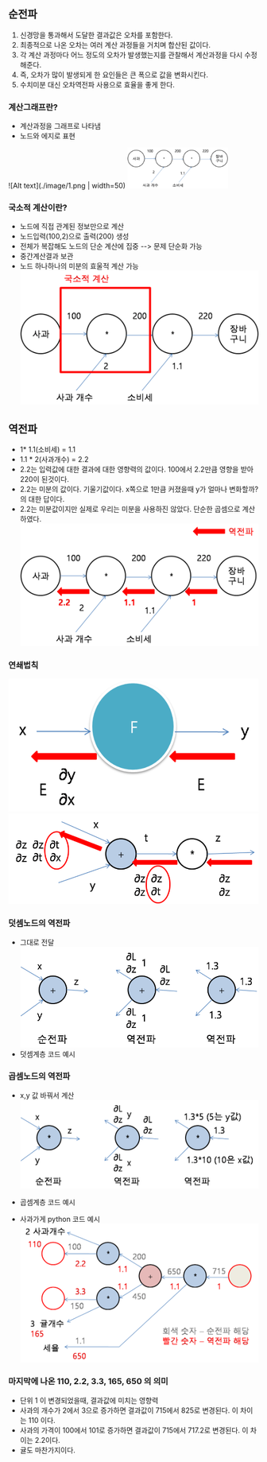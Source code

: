 ## 순전파

1. 신경망을 통과해서 도달한 결과값은 오차를 포함한다.
2. 최종적으로 나온 오차는 여러 계산 과정들을 거치며 합산된 값이다.
3. 각 계산 과정마다 어느 정도의 오차가 발생했는지를 관찰해서 계산과정을 다시 수정해준다.
4. 즉, 오차가 많이 발생되게 한 요인들은 큰 폭으로 값을 변화시킨다.
5. 수치미분 대신 오차역전파 사용으로 효율을 좋게 한다. 

### 계산그래프란?
- 계산과정을 그래프로 나타냄
- 노드와 에지로 표현

![Alt text](./image/1.png | width=50)
<img src="./image/1.png" width="40%">

### 국소적 계산이란?
- 노드에 직접 관계된 정보만으로 계산
- 노드입력(100,2)으로 출력(200) 생성
- 전체가 복잡해도 노드의 단순 계산에 집중 --> 문제 단순화 가능 
- 중간계산결과 보관
- 노드 하나하나의 미분의 효울적 계산 가능 
![Alt text](./image/3.png)

## 역전파
- 1* 1.1(소비세) = 1.1
- 1.1 * 2(사과개수) = 2.2
- 2.2는 입력값에 대한 결과에 대한 영향력의 값이다. 100에서 2.2만큼 영향을 받아 220이 된것이다.
- 2.2는 미분의 값이다. 기울기값이다. x쪽으로 1만큼 커졌을때 y가 얼마나 변화할까?의 대한 답이다.
- 2.2는 미분값이지만 실제로 우리는 미분을 사용하진 않았다. 단순한 곱셈으로 계산하였다.
![Alt text](./image/2.png)

### 연쇄법칙
![Alt text](./image/5.png)
![Alt text](./image/6.png)

### 덧셈노드의 역전파
- 그대로 전달
![Alt text](./image/7.png)
- 덧셈계층 코드 예시

### 곱셈노드의 역전파
- x,y 값 바꿔서 계산
![Alt text](./image/8.png)
- 곱셈계층 코드 예시

- 사과가게 python 코드 예시
![Alt text](./image/9.png)

### 마지막에 나온 110, 2.2, 3.3, 165, 650 의 의미
- 단위 1 이 변경되었을때, 결과값에 미치는 영향력
- 사과의 개수가 2에서 3으로 증가하면 결과값이 715에서 825로 변경된다. 이 차이는 110 이다. 
- 사과의 가격이 100에서 101로 증가하면 결과값이 715에서 717.2로 변경된다. 이 차이는 2.2이다.
- 귤도 마찬가지이다. 


